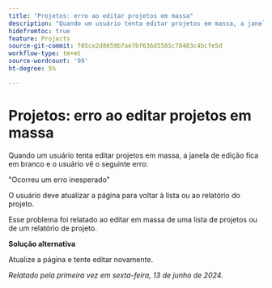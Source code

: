 ```yaml
---
title: "Projetos: erro ao editar projetos em massa"
description: "Quando um usuário tenta editar projetos em massa, a janela de edição fica em branco e o usuário vê um erro."
hidefromtoc: true
feature: Projects
source-git-commit: f05ce2d8659b7ae7bf636d5585c78483c4bcfe5d
workflow-type: tm+mt
source-wordcount: '99'
ht-degree: 5%

---
```



# Projetos: erro ao editar projetos em massa

Quando um usuário tenta editar projetos em massa, a janela de edição fica em branco e o usuário vê o seguinte erro:

&quot;Ocorreu um erro inesperado&quot;

O usuário deve atualizar a página para voltar à lista ou ao relatório do projeto.

Esse problema foi relatado ao editar em massa de uma lista de projetos ou de um relatório de projeto.

**Solução alternativa**

Atualize a página e tente editar novamente.

_Relatado pela primeira vez em sexta-feira, 13 de junho de 2024._
